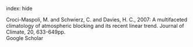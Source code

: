index: hide

<div class="Citation">

  <div class="Citation-body">
    <div class="Citation-text">Croci-Maspoli, M. and Schwierz, C. and Davies, H. C., 2007: A multifaceted climatology of atmospheric blocking and its recent linear trend. <span class="Article-journal">Journal of Climate, </span><span class="Article-volume">20, </span>633-649pp.</div>
    <div class="Citation-links">
      <div class="CitationLink" data-href="https://scholar.google.com/scholar?q=A+multifaceted+climatology+of+atmospheric+blocking+and+its+recent+linear+trend">
        <div class="CitationLink-icon CitationLink-Scholar"></div>
        <div class="CitationLink-text">Google Scholar</div>
      </div>
    </div>
  </div>
</div>


<div class="Citation-copy">

</div>